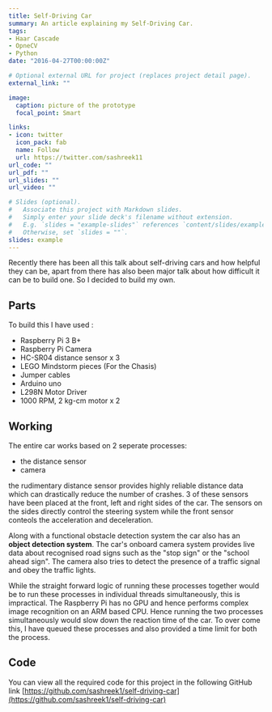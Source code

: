 ```yaml
---
title: Self-Driving Car
summary: An article explaining my Self-Driving Car.
tags:
- Haar Cascade
- OpneCV
- Python
date: "2016-04-27T00:00:00Z"

# Optional external URL for project (replaces project detail page).
external_link: ""

image:
  caption: picture of the prototype
  focal_point: Smart

links:
- icon: twitter
  icon_pack: fab
  name: Follow
  url: https://twitter.com/sashreek11
url_code: ""
url_pdf: ""
url_slides: ""
url_video: ""

# Slides (optional).
#   Associate this project with Markdown slides.
#   Simply enter your slide deck's filename without extension.
#   E.g. `slides = "example-slides"` references `content/slides/example-slides.md`.
#   Otherwise, set `slides = ""`.
slides: example
---
```


Recently there has been all this talk about self-driving cars and how helpful they can be, apart from there has also been major talk about how difficult it can be to build one. So I decided to build my own.

## Parts
To build this I have used :
- Raspberry Pi 3 B+
- Raspberry Pi Camera
- HC-SR04 distance sensor x 3
- LEGO Mindstorm pieces (For the Chasis)
- Jumper cables
- Arduino uno 
- L298N Motor Driver
- 1000 RPM, 2 kg-cm motor x 2


## Working
The entire car works based on 2 seperate processes:
- the distance sensor
- camera  

the rudimentary distance sensor provides highly reliable distance data which can drastically reduce the number of crashes. 3 of these sensors have been placed at the front, left and right sides of the car. The sensors on the sides directly control the steering system while the front sensor conteols the acceleration and deceleration.  
  
Along with a functional obstacle detection system the car also has an **object detection system**. The car's onboard camera system provides live data about recognised road signs such as the "stop sign" or the "school ahead sign". The camera also tries to detect the presence of a traffic signal and obey the traffic lights.  
  
While the straight forward logic of running these processes together would be to run these processes in individual threads simultaneously, this is impractical. The Raspberry Pi has no GPU and hence performs complex image recognition on an ARM based CPU. Hence running the two processes simultaneously would slow down the reaction time of the car. To over come this, I have queued these processes and also provided a time limit for both the process.

## Code 
You can view all the required code for this project in the following GitHub link
[https://github.com/sashreek1/self-driving-car](https://github.com/sashreek1/self-driving-car)

